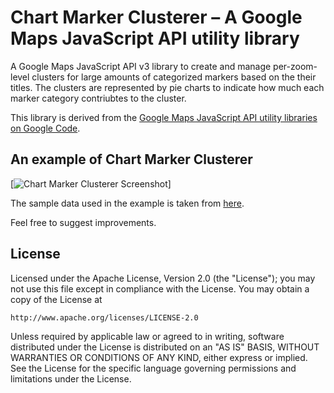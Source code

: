 Chart Marker Clusterer – A Google Maps JavaScript API utility library
==============

A Google Maps JavaScript API v3 library to create and manage per-zoom-level clusters for large amounts of categorized markers based on the their titles. The clusters are represented by pie charts to indicate how much each marker category contriubtes to the cluster.

This library is derived from the [Google Maps JavaScript API utility libraries on Google Code](http://google-maps-utility-library-v3.googlecode.com/svn/tags/markerclusterer/).

## An example of Chart Marker Clusterer

[![Chart Marker Clusterer Screenshot](https://github.com/hassanlatif/chart-marker-clusterer/blob/master/screenshot.png)]

The sample data used in the example is taken from [here](https://gist.githubusercontent.com/gisminister/10001728/raw/traffic_accidents.geojson).

Feel free to suggest improvements.

## License

Licensed under the Apache License, Version 2.0 (the "License");
you may not use this file except in compliance with the License.
You may obtain a copy of the License at

    http://www.apache.org/licenses/LICENSE-2.0

Unless required by applicable law or agreed to in writing, software
distributed under the License is distributed on an "AS IS" BASIS,
WITHOUT WARRANTIES OR CONDITIONS OF ANY KIND, either express or implied.
See the License for the specific language governing permissions and
limitations under the License.